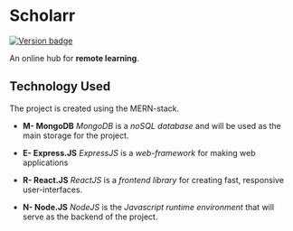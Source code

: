 # Scholarr

[![Version badge](https://img.shields.io/badge/Version-v.0.1.0.alpha-orange.svg)](https://shields.io/)

An online hub for **remote learning**.



## Technology Used

The project is created using the MERN-stack.

-   **M- MongoDB**
    _MongoDB_ is a _noSQL database_ and will be used as the main storage for the project.

-   **E- Express.JS**
    _ExpressJS_ is a _web-framework_ for making web applications

-   **R- React.JS**
    _ReactJS_ is a _frontend library_ for creating fast, responsive user-interfaces.

-   **N- Node.JS**
    _NodeJS_ is the _Javascript runtime environment_ that will serve as the backend of the project.
